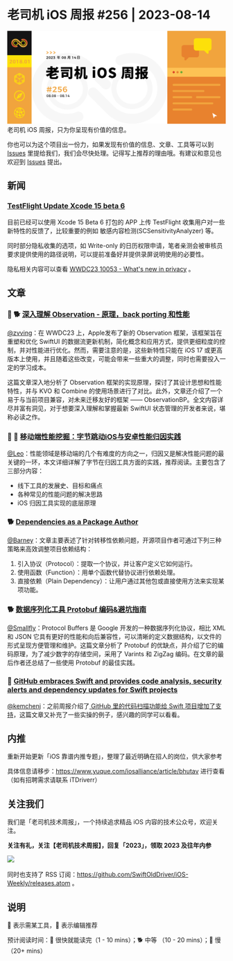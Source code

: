 # 老司机 iOS 周报 #256 | 2023-08-14

![ios-weekly](https://github.com/SwiftOldDriver/iOS-Weekly/blob/master/assets/weekly-header/256.png?raw=true)
老司机 iOS 周报，只为你呈现有价值的信息。

你也可以为这个项目出一份力，如果发现有价值的信息、文章、工具等可以到 [Issues](https://github.com/SwiftOldDriver/iOS-Weekly/issues) 里提给我们，我们会尽快处理。记得写上推荐的理由哦。有建议和意见也欢迎到 [Issues](https://github.com/SwiftOldDriver/iOS-Weekly/issues) 提出。

## 新闻

### [TestFlight Update Xcode 15 beta 6](https://developer.apple.com/news/releases/?id=08022023a)

目前已经可以使用 Xcode 15 Beta 6 打包的 APP 上传 TestFlight 收集用户对一些新特性的反馈了，比较重要的例如 敏感内容检测(SCSensitivityAnalyzer) 等。

同时部分隐私收集的选项，如 Write-only 的日历权限申请，笔者亲测会被审核员要求提供使用的路径说明，可以提前准备好并提供录屏说明使用的必要性。

隐私相关内容可以查看 [WWDC23 10053 - What's new in privacy](https://xiaozhuanlan.com/topic/9504861273) 。

## 文章

### 🌟 🐕 [深入理解 Observation - 原理，back porting 和性能](https://onevcat.com/2023/08/observation-framework/)

[@zvving](https://github.com/zvving)：在 WWDC23 上，Apple发布了新的 Observation 框架，该框架旨在重塑和优化 SwiftUI 的数据流更新机制，简化概念和应用方式，提供更细粒度的控制，并对性能进行优化。然而，需要注意的是，这些新特性只能在 iOS 17 或更高版本上使用，并且随着这些改变，可能会带来一些重大的调整，同时也需要投入一定的学习成本。

这篇文章深入地分析了 Observation 框架的实现原理，探讨了其设计思想和性能特性，并与 KVO 和 Combine 的使用场景进行了对比。此外，文章还介绍了一个易于与当前项目兼容，对未来迁移友好的框架 —— ObservationBP。全文内容详尽并富有洞见，对于想要深入理解和掌握最新 SwiftUI 状态管理的开发者来说，堪称必读之作。

### 🌟 🐢 [移动端性能挖掘：字节跳动iOS与安卓性能归因实践](https://mp.weixin.qq.com/s/12Co7Tbvw2PmIZPqFlxaHA)

[@Leo](https://github.com/leomobiledeveloper)：性能领域是移动端的几个有难度的方向之一，归因又是解决性能问题的最关键的一环，本文详细详解了字节在归因工具方面的实践，推荐阅读。主要包含了三部分内容：

* 线下工具的发展史、目标和痛点
* 各种常见的性能问题的解决思路
* iOS 归因工具实现的底层原理

### 🐕 [Dependencies as a Package Author](https://www.massicotte.org/package-author-dependencies)

[@Barney](https://github.com/BarneyZhaoooo)：文章主要表述了针对转移性依赖问题，开源项目作者可通过下列三种策略来高效调整项目依赖结构：

1. 引入协议（Protocol）：提取一个协议，并让客户定义它如何运行。
2. 使用函数（Function）：用单个函数代替协议进行依赖处理。
3. 直接依赖（Plain Dependency）：让用户通过其他包或直接使用方法来实现某项功能。

### 🐕 [数据序列化工具 Protobuf 编码&避坑指南](https://mp.weixin.qq.com/s/xH9v4Al3B2vPbZIp2yqZpQ)
[@Smallfly](https://github.com/iostalks)：Protocol Buffers 是 Google 开发的一种数据序列化协议，相比 XML 和 JSON 它具有更好的性能和向后兼容性，可以清晰的定义数据结构，以文件的形式呈现方便管理和维护。这篇文章分析了 Protobuf 的优缺点，并介绍了它的编码原理，为了减少数字的存储空间，采用了 Varints 和 ZigZag 编码。在文章的最后作者还总结了一些使用 Protobuf 的最佳实践。

### 🐎 [GitHub embraces Swift and provides code analysis, security alerts and dependency updates for Swift projects](https://blog.eidinger.info/github-embraces-swift-and-provides-code-analysis-security-alerts-and-dependency-updates-for-swift-projects)

[@kemchenj](https://kemchenj.github.io/)：之前周报介绍了[ GitHub 里的代码扫描功能给 Swift 项目增加了支持](https://github.com/SwiftOldDriver/iOS-Weekly/blob/a6da79a0300d5d99b2a270819f88f6be6ddf1785/Reports/2023/%23250-2023.07.03.md#github-的-dependency-graph-dependabot-alerts-和-advisory-database-现在正式提供-swift-的支持)，这篇文章又补充了一些实操的例子，感兴趣的同学可以看看。

## 内推

重新开始更新「iOS 靠谱内推专题」，整理了最近明确在招人的岗位，供大家参考

具体信息请移步：https://www.yuque.com/iosalliance/article/bhutav 进行查看（如有招聘需求请联系 iTDriverr）

## 关注我们

我们是「老司机技术周报」，一个持续追求精品 iOS 内容的技术公众号，欢迎关注。

**关注有礼，关注【老司机技术周报】，回复「2023」，领取 2023 及往年内参**

![](https://github.com/SwiftOldDriver/iOS-Weekly/blob/master/assets/qrcode_for_wechat.jpg?raw=true)

同时也支持了 RSS 订阅：https://github.com/SwiftOldDriver/iOS-Weekly/releases.atom 。

## 说明

🚧 表示需某工具，🌟 表示编辑推荐

预计阅读时间：🐎 很快就能读完（1 - 10 mins）；🐕 中等 （10 - 20 mins）；🐢 慢（20+ mins）
